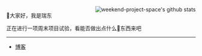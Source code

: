 

<img style="max-width: 360px" align="right" src="https://github-readme-stats.vercel.app/api?username=weekend-project-space&show_icons=true&icon_color=0366d6&bg_color=ffffff&hide_title=true&include_all_commits=true&count_private=true&hide_rank=true" alt="weekend-project-space's github stats"/>

👋大家好，我是瑞东

正在进行一项周末项目试验，看能否做出点什么🌟东西来吧

---

- [博客](https://weekendproject.online/)
